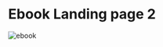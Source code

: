 # Ebook Landing page 2

![ebook](https://user-images.githubusercontent.com/57763511/152541190-510955ca-3823-4bcf-b70d-8db02e6c1649.jpg)
